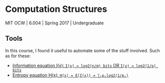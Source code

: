 # Computation Structures

MIT OCW | 6.004 | Spring 2017 | Undergraduate

## Tools 

In this course, I found it useful to automate some of the stuff involved. Such as for these:
* [Information equation I(x): `I(x) = log2(n/m) bits` OR `I(x) = log2(1/p) bits`](./20230314-information-calculator.py)
* [Entropy equation H(x): `H(x) = E(I(x)) = ∑ᵢpᵢlog2(1/pᵢ)`](./20230314-h-of-x-calculator-entropy.py)
